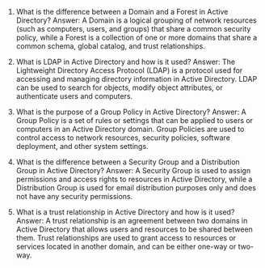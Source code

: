 

1. What is the difference between a Domain and a Forest in Active Directory?
Answer: A Domain is a logical grouping of network resources (such as computers, users, and groups) that share a common security policy, while a Forest is a collection of one or more domains that share a common schema, global catalog, and trust relationships.

2. What is LDAP in Active Directory and how is it used?
Answer: The Lightweight Directory Access Protocol (LDAP) is a protocol used for accessing and managing directory information in Active Directory. LDAP can be used to search for objects, modify object attributes, or authenticate users and computers.

3. What is the purpose of a Group Policy in Active Directory?
Answer: A Group Policy is a set of rules or settings that can be applied to users or computers in an Active Directory domain. Group Policies are used to control access to network resources, security policies, software deployment, and other system settings.

4. What is the difference between a Security Group and a Distribution Group in Active Directory?
Answer: A Security Group is used to assign permissions and access rights to resources in Active Directory, while a Distribution Group is used for email distribution purposes only and does not have any security permissions.

5. What is a trust relationship in Active Directory and how is it used?
Answer: A trust relationship is an agreement between two domains in Active Directory that allows users and resources to be shared between them. Trust relationships are used to grant access to resources or services located in another domain, and can be either one-way or two-way.